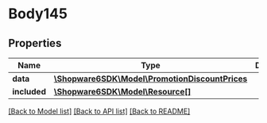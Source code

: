 # Body145

## Properties
Name | Type | Description | Notes
------------ | ------------- | ------------- | -------------
**data** | [**\Shopware6SDK\Model\PromotionDiscountPrices**](PromotionDiscountPrices.md) |  | [optional] 
**included** | [**\Shopware6SDK\Model\Resource[]**](Resource.md) |  | [optional] 

[[Back to Model list]](../../README.md#documentation-for-models) [[Back to API list]](../../README.md#documentation-for-api-endpoints) [[Back to README]](../../README.md)

